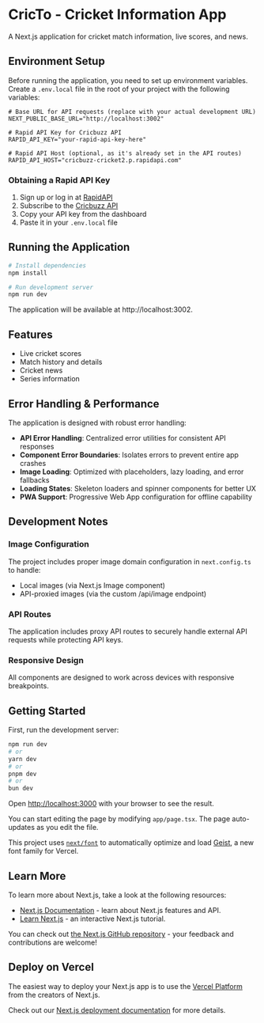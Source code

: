 # CricTo - Cricket Information App

A Next.js application for cricket match information, live scores, and news.

## Environment Setup

Before running the application, you need to set up environment variables. Create a `.env.local` file in the root of your project with the following variables:

```
# Base URL for API requests (replace with your actual development URL)
NEXT_PUBLIC_BASE_URL="http://localhost:3002"

# Rapid API Key for Cricbuzz API
RAPID_API_KEY="your-rapid-api-key-here"

# Rapid API Host (optional, as it's already set in the API routes)
RAPID_API_HOST="cricbuzz-cricket2.p.rapidapi.com"
```

### Obtaining a Rapid API Key

1. Sign up or log in at [RapidAPI](https://rapidapi.com/)
2. Subscribe to the [Cricbuzz API](https://rapidapi.com/cricbuzz-cricbuzz-default/api/cricbuzz-cricket)
3. Copy your API key from the dashboard
4. Paste it in your `.env.local` file

## Running the Application

```bash
# Install dependencies
npm install

# Run development server
npm run dev
```

The application will be available at http://localhost:3002.

## Features

- Live cricket scores
- Match history and details
- Cricket news
- Series information

## Error Handling & Performance

The application is designed with robust error handling:

- **API Error Handling**: Centralized error utilities for consistent API responses
- **Component Error Boundaries**: Isolates errors to prevent entire app crashes
- **Image Loading**: Optimized with placeholders, lazy loading, and error fallbacks
- **Loading States**: Skeleton loaders and spinner components for better UX
- **PWA Support**: Progressive Web App configuration for offline capability

## Development Notes

### Image Configuration

The project includes proper image domain configuration in `next.config.ts` to handle:
- Local images (via Next.js Image component)
- API-proxied images (via the custom /api/image endpoint)

### API Routes

The application includes proxy API routes to securely handle external API requests while protecting API keys.

### Responsive Design

All components are designed to work across devices with responsive breakpoints.

## Getting Started

First, run the development server:

```bash
npm run dev
# or
yarn dev
# or
pnpm dev
# or
bun dev
```

Open [http://localhost:3000](http://localhost:3000) with your browser to see the result.

You can start editing the page by modifying `app/page.tsx`. The page auto-updates as you edit the file.

This project uses [`next/font`](https://nextjs.org/docs/app/building-your-application/optimizing/fonts) to automatically optimize and load [Geist](https://vercel.com/font), a new font family for Vercel.

## Learn More

To learn more about Next.js, take a look at the following resources:

- [Next.js Documentation](https://nextjs.org/docs) - learn about Next.js features and API.
- [Learn Next.js](https://nextjs.org/learn) - an interactive Next.js tutorial.

You can check out [the Next.js GitHub repository](https://github.com/vercel/next.js) - your feedback and contributions are welcome!

## Deploy on Vercel

The easiest way to deploy your Next.js app is to use the [Vercel Platform](https://vercel.com/new?utm_medium=default-template&filter=next.js&utm_source=create-next-app&utm_campaign=create-next-app-readme) from the creators of Next.js.

Check out our [Next.js deployment documentation](https://nextjs.org/docs/app/building-your-application/deploying) for more details.
